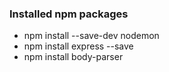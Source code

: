 ### Installed npm packages
- npm install --save-dev nodemon
- npm install express --save
- npm install body-parser
